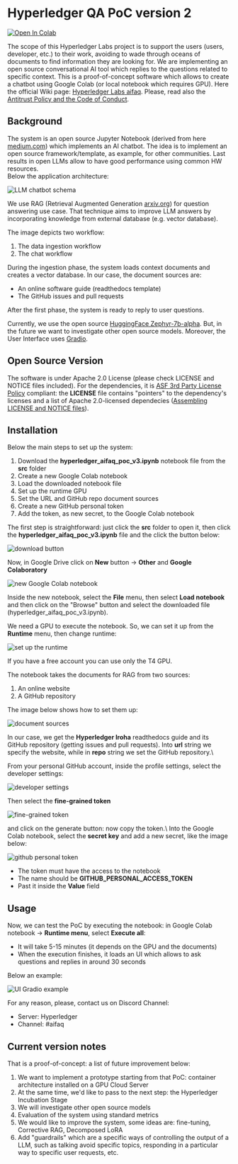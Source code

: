 # Hyperledger QA PoC version 2

[![Open In Colab](https://colab.research.google.com/assets/colab-badge.svg)](https://colab.research.google.com/github/hyperledger-labs/aifaq/blob/main/notebooks/hyperledger_aifaq_poc.ipynb)

The scope of this Hyperledger Labs project is to support the users (users, developer, etc.) to their work, avoiding to wade through oceans of documents to find information they are looking for. We are implementing an open source conversational AI tool which replies to the questions related to specific context. This is a proof-of-concept software which allows to create a chatbot using Google Colab (or local notebook which requires GPU). Here the official Wiki page: [Hyperledger Labs aifaq](https://labs.hyperledger.org/labs/aifaq.html). Please, read also the [Antitrust Policy and the Code of Conduct](https://wiki.hyperledger.org/pages/viewpage.action?pageId=41587043).

## Background

The system is an open source Jupyter Notebook (derived from here [medium.com](https://levelup.gitconnected.com/building-a-private-ai-chatbot-2c071f6715ad)) which implements an AI chatbot. The idea is to implement an open source framework/template, as example, for other communities. Last results in open LLMs allow to have good performance using common HW resources.\
Below the application architecture:

![LLM chatbot schema](/images/poc_schema_v2.png)

We use RAG (Retrieval Augmented Generation [arxiv.org](https://arxiv.org/abs/2312.10997)) for question answering use case. That technique aims to improve LLM answers by incorporating knowledge from external database (e.g. vector database).

The image depicts two workflow:

1. The data ingestion workflow
2. The chat workflow

During the ingestion phase, the system loads context documents and creates a vector database. In our case, the document sources are:

- An online software guide (readthedocs template)
- The GitHub issues and pull requests

After the first phase, the system is ready to reply to user questions.

Currently, we use the open source [HuggingFace Zephyr-7b-alpha](https://huggingface.co/HuggingFaceH4/zephyr-7b-alpha). But, in the future we want to investigate other open source models. Moreover, the User Interface uses [Gradio](https://www.gradio.app/).

## Open Source Version

The software is under Apache 2.0 License (please check LICENSE and NOTICE files included). For the dependencies, it is [ASF 3rd Party License Policy](https://www.apache.org/legal/resolved.html) compliant: the **LICENSE** file contains "pointers" to the dependency's licenses and a list of Apache 2.0-licensed dependecies ([Assembling LICENSE and NOTICE files](https://infra.apache.org/licensing-howto.html#mod-notice)).

## Installation

Below the main steps to set up the system:

1. Download the **hyperledger_aifaq_poc_v3.ipynb** notebook file from the **src** folder
2. Create a new Google Colab notebook
3. Load the downloaded notebook file
4. Set up the runtime GPU
5. Set the URL and GitHub repo document sources
6. Create a new GitHub personal token
7. Add the token, as new secret, to the Google Colab notebook

The first step is straightforward: just click the **src** folder to open it, then click the **hyperledger_aifaq_poc_v3.ipynb** file and the click the button below:

![download button](/images/download_notebook_file.png)

Now, in Google Drive click on **New** button -> **Other** and **Google Colaboratory**

![new Google Colab notebook](/images/new_colab_notebook.png)

Inside the new notebook, select the **File** menu, then select **Load notebook** and then click on the "Browse" button and select the downloaded file (hyperledger_aifaq_poc_v3.ipynb).

We need a GPU to execute the notebook. So, we can set it up from the **Runtime** menu, then change runtime:

![set up the runtime](/images/runtime_type.png)

If you have a free account you can use only the T4 GPU.

The notebook takes the documents for RAG from two sources:

1. An online website
2. A GitHub repository

The image below shows how to set them up:

![document sources](/images/document_sources.png)

In our case, we get the **Hyperledger Iroha** readthedocs guide and its GitHub repository (getting issues and pull requests).
Into **url** string we specify the website, while in **repo** string we set the GitHub repository.\\

From your personal GitHub account, inside the profile settings, select the developer settings:

![developer settings](/images/developer_settings.png)

Then select the **fine-grained token**

![fine-grained token](/images/fine_grained_token.png)

and click on the generate button: now copy the token.\\
Into the Google Colab notebook, select the **secret key** and add a new secret, like the image below:

![github personal token](/images/github_personal_token.png)

- The token must have the access to the notebook
- The name should be **GITHUB_PERSONAL_ACCESS_TOKEN**
- Past it inside the **Value** field

## Usage

Now, we can test the PoC by executing the notebook: in Google Colab notebook -> **Runtime menu**, select **Execute all**:

- It will take 5-15 minutes (it depends on the GPU and the documents)
- When the execution finishes, it loads an UI which allows to ask questions and replies in around 30 seconds

Below an example:

![UI Gradio example](/images/ui_gradio_question.png)

For any reason, please, contact us on Discord Channel:

- Server: Hyperledger
- Channel: #aifaq

## Current version notes

That is a proof-of-concept: a list of future improvement below:

1. We want to implement a prototype starting from that PoC: container architecture installed on a GPU Cloud Server
2. At the same time, we'd like to pass to the next step: the Hyperledger Incubation Stage
3. We will investigate other open source models
4. Evaluation of the system using standard metrics
5. We would like to improve the system, some ideas are: fine-tuning, Corrective RAG, Decomposed LoRA
6. Add "guardrails" which are a specific ways of controlling the output of a LLM, such as talking avoid specific topics, responding in a particular way to specific user requests, etc.

